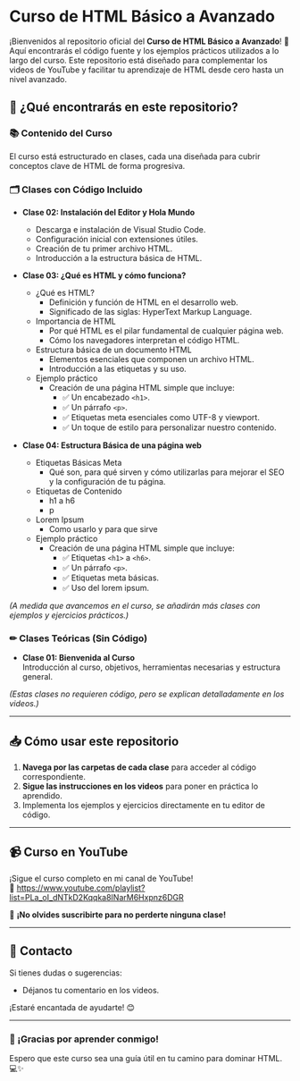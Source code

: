 # Curso de HTML Básico a Avanzado

¡Bienvenidos al repositorio oficial del **Curso de HTML Básico a Avanzado**! 🎉 Aquí encontrarás el código fuente y los ejemplos prácticos utilizados a lo largo del curso. Este repositorio está diseñado para complementar los videos de YouTube y facilitar tu aprendizaje de HTML desde cero hasta un nivel avanzado.

## 🚀 ¿Qué encontrarás en este repositorio?

### 📚 Contenido del Curso
El curso está estructurado en clases, cada una diseñada para cubrir conceptos clave de HTML de forma progresiva.

### 🗂 Clases con Código Incluido
- **Clase 02: Instalación del Editor y Hola Mundo**
  - Descarga e instalación de Visual Studio Code.
  - Configuración inicial con extensiones útiles.
  - Creación de tu primer archivo HTML.
  - Introducción a la estructura básica de HTML.
    
- **Clase 03: ¿Qué es HTML y cómo funciona?**
  - ¿Qué es HTML?
    - Definición y función de HTML en el desarrollo web.
    - Significado de las siglas: HyperText Markup Language.
  - Importancia de HTML
    - Por qué HTML es el pilar fundamental de cualquier página web.
    - Cómo los navegadores interpretan el código HTML.
  - Estructura básica de un documento HTML
    - Elementos esenciales que componen un archivo HTML.
    - Introducción a las etiquetas y su uso.
  - Ejemplo práctico
    - Creación de una página HTML simple que incluye:
      - ✅ Un encabezado `<h1>`.
      - ✅ Un párrafo `<p>`.
      - ✅ Etiquetas meta esenciales como UTF-8 y viewport.
      - ✅ Un toque de estilo para personalizar nuestro contenido.
        
- **Clase 04: Estructura Básica de una página web**
  - Etiquetas Básicas Meta
    - Qué son, para qué sirven y cómo utilizarlas para mejorar el SEO y la configuración de tu página.
  - Etiquetas de Contenido
    - h1 a h6
    - p
  - Lorem Ipsum
    - Como usarlo y para que sirve
  - Ejemplo práctico
    - Creación de una página HTML simple que incluye:
      - ✅ Etiquetas `<h1>` a `<h6>`.
      - ✅ Un párrafo `<p>`.
      - ✅ Etiquetas meta básicas.
      - ✅ Uso del lorem ipsum.

*(A medida que avancemos en el curso, se añadirán más clases con ejemplos y ejercicios prácticos.)*

### ✏ Clases Teóricas (Sin Código)
- **Clase 01: Bienvenida al Curso**  
  Introducción al curso, objetivos, herramientas necesarias y estructura general.

*(Estas clases no requieren código, pero se explican detalladamente en los videos.)*

---

## 📥 Cómo usar este repositorio
1. **Navega por las carpetas de cada clase** para acceder al código correspondiente.
2. **Sigue las instrucciones en los videos** para poner en práctica lo aprendido.
3. Implementa los ejemplos y ejercicios directamente en tu editor de código.

---

## 📹 Curso en YouTube
¡Sigue el curso completo en mi canal de YouTube!  
🔗 https://www.youtube.com/playlist?list=PLa_oI_dNTkD2Kqqka8INarM6Hxpnz6DGR 

🔔 **¡No olvides suscribirte para no perderte ninguna clase!**

---

## 📧 Contacto
Si tienes dudas o sugerencias:
- Déjanos tu comentario en los videos.  

¡Estaré encantada de ayudarte! 😊

---

### 🌟 ¡Gracias por aprender conmigo!
Espero que este curso sea una guía útil en tu camino para dominar HTML. 💻✨
